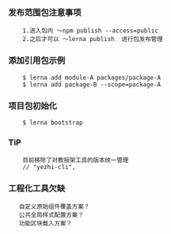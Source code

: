 ### 发布范围包注意事项
```
    1.进入包内 ～npm publish --access=public
    2.之后才可以 ～lerna publish  进行包发布管理
```
### 添加引用包示例
```
    $ lerna add module-A packages/package-A
    $ lerna add package-B --scope=package-A
```
### 项目包初始化
```
    $ lerna bootstrap
```

### TiP
```
    目前移除了对教授架工具的版本统一管理
    // "yezhi-cli",
```
### 工程化工具欠缺

```
   自定义原始组件覆盖方案？
   公共全局样式配置方案？
   功能区块载入方案？
```

